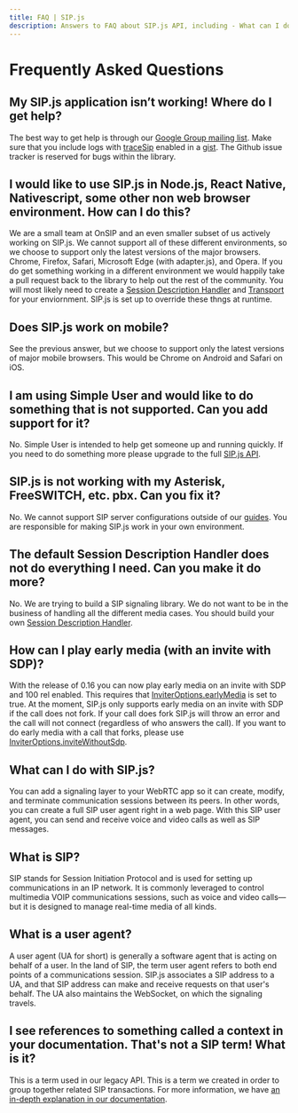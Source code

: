 ```yaml
---
title: FAQ | SIP.js
description: Answers to FAQ about SIP.js API, including - What can I do with SIP.js? What is SIP? What browsers support SIP.js (and WebRTC)?
---
```


# Frequently Asked Questions

## My SIP.js application isn’t working!  Where do I get help?
The best way to get help is through our [Google Group mailing list](https://groups.google.com/forum/#!forum/sip_js). Make sure that you include logs with [traceSip](https://github.com/onsip/SIP.js/blob/master/docs/transport/sip.js.transportoptions.md) enabled in a [gist](https://gist.github.com/). The Github issue tracker is reserved for bugs within the library.

## I would like to use SIP.js in Node.js, React Native, Nativescript, some other non web browser environment. How can I do this?
We are a small team at OnSIP and an even smaller subset of us actively working on SIP.js. We cannot support all of these different environments, so we choose to support only the latest versions of the major browsers. Chrome, Firefox, Safari, Microsoft Edge (with adapter.js), and Opera. If you do get something working in a different environment we would happily take a pull request back to the library to help out the rest of the community. You will most likely need to create a [Session Description Handler](https://github.com/onsip/SIP.js/blob/master/docs/api/sip.js.sessiondescriptionhandler.md) and [Transport](https://github.com/onsip/SIP.js/blob/master/docs/api/sip.js.transport.md) for your enviornment. SIP.js is set up to override these thngs at runtime.

## Does SIP.js work on mobile?
See the previous answer, but we choose to support only the latest versions of major mobile browsers. This would be Chrome on Android and Safari on iOS.

## I am using Simple User and would like to do something that is not supported. Can you add support for it?
No. Simple User is intended to help get someone up and running quickly. If you need to do something more please upgrade to the full [SIP.js API](https://github.com/onsip/SIP.js/blob/master/docs/api/sip.js.md).

## SIP.js is not working with my Asterisk, FreeSWITCH, etc. pbx. Can you fix it?
No. We cannot support SIP server configurations outside of our [guides](/guides/server-configuration/). You are responsible for making SIP.js work in your own environment.

## The default Session Description Handler does not do everything I need. Can you make it do more?
No. We are trying to build a SIP signaling library. We do not want to be in the business of handling all the different media cases. You should build your own [Session Description Handler](https://github.com/onsip/SIP.js/blob/master/docs/api/sip.js.sessiondescriptionhandler.md).

## How can I play early media (with an invite with SDP)?
With the release of 0.16 you can now play early media on an invite with SDP and 100 rel enabled. This requires that [InviterOptions.earlyMedia](https://github.com/onsip/SIP.js/blob/master/docs/api/sip.js.inviteroptions.md) is set to true. At the moment, SIP.js only supports early media on an invite with SDP if the call does not fork. If your call does fork SIP.js will throw an error and the call will not connect (regardless of who answers the call). If you want to do early media with a call that forks, please use [InviterOptions.inviteWithoutSdp](ttps://github.com/onsip/SIP.js/blob/master/docs/api/sip.js.inviteroptions.md).

## What can I do with SIP.js?
You can add a signaling layer to your WebRTC app so it can create, modify, and terminate communication sessions between its peers. In other words, you can create a full SIP user agent right in a web page. With this SIP user agent, you can send and receive voice and video calls as well as SIP messages.

## What is SIP?
SIP stands for Session Initiation Protocol and is used for setting up communications in an IP network. It is commonly leveraged to control multimedia VOIP communications sessions, such as voice and video calls— but it is designed to manage real-time media of all kinds.

## What is a user agent?
A user agent (UA for short) is generally a software agent that is acting on behalf of a user. In the land of SIP, the term user agent refers to both end points of a communications session. SIP.js associates a SIP address to a UA, and that SIP address can make and receive requests on that user's behalf. The UA also maintains the WebSocket, on which the signaling travels.

## I see references to something called a context in your documentation. That's not a SIP term! What is it?
This is a term used in our legacy API. This is a term we created in order to group together related SIP transactions.  For more information, we have [an in-depth explanation in our documentation](/api/0.15.0/context/).
